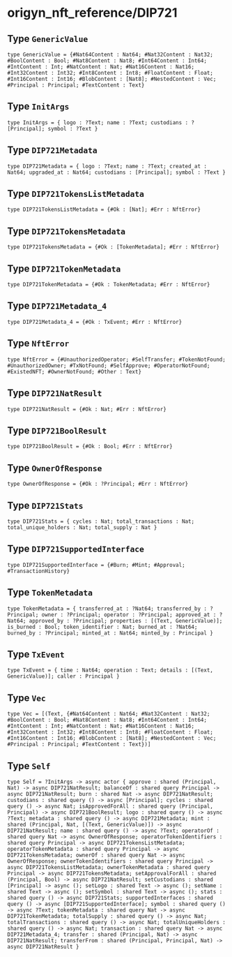 # origyn_nft_reference/DIP721

## Type `GenericValue`
``` motoko no-repl
type GenericValue = {#Nat64Content : Nat64; #Nat32Content : Nat32; #BoolContent : Bool; #Nat8Content : Nat8; #Int64Content : Int64; #IntContent : Int; #NatContent : Nat; #Nat16Content : Nat16; #Int32Content : Int32; #Int8Content : Int8; #FloatContent : Float; #Int16Content : Int16; #BlobContent : [Nat8]; #NestedContent : Vec; #Principal : Principal; #TextContent : Text}
```


## Type `InitArgs`
``` motoko no-repl
type InitArgs = { logo : ?Text; name : ?Text; custodians : ?[Principal]; symbol : ?Text }
```


## Type `DIP721Metadata`
``` motoko no-repl
type DIP721Metadata = { logo : ?Text; name : ?Text; created_at : Nat64; upgraded_at : Nat64; custodians : [Principal]; symbol : ?Text }
```


## Type `DIP721TokensListMetadata`
``` motoko no-repl
type DIP721TokensListMetadata = {#Ok : [Nat]; #Err : NftError}
```


## Type `DIP721TokensMetadata`
``` motoko no-repl
type DIP721TokensMetadata = {#Ok : [TokenMetadata]; #Err : NftError}
```


## Type `DIP721TokenMetadata`
``` motoko no-repl
type DIP721TokenMetadata = {#Ok : TokenMetadata; #Err : NftError}
```


## Type `DIP721Metadata_4`
``` motoko no-repl
type DIP721Metadata_4 = {#Ok : TxEvent; #Err : NftError}
```


## Type `NftError`
``` motoko no-repl
type NftError = {#UnauthorizedOperator; #SelfTransfer; #TokenNotFound; #UnauthorizedOwner; #TxNotFound; #SelfApprove; #OperatorNotFound; #ExistedNFT; #OwnerNotFound; #Other : Text}
```


## Type `DIP721NatResult`
``` motoko no-repl
type DIP721NatResult = {#Ok : Nat; #Err : NftError}
```


## Type `DIP721BoolResult`
``` motoko no-repl
type DIP721BoolResult = {#Ok : Bool; #Err : NftError}
```


## Type `OwnerOfResponse`
``` motoko no-repl
type OwnerOfResponse = {#Ok : ?Principal; #Err : NftError}
```


## Type `DIP721Stats`
``` motoko no-repl
type DIP721Stats = { cycles : Nat; total_transactions : Nat; total_unique_holders : Nat; total_supply : Nat }
```


## Type `DIP721SupportedInterface`
``` motoko no-repl
type DIP721SupportedInterface = {#Burn; #Mint; #Approval; #TransactionHistory}
```


## Type `TokenMetadata`
``` motoko no-repl
type TokenMetadata = { transferred_at : ?Nat64; transferred_by : ?Principal; owner : ?Principal; operator : ?Principal; approved_at : ?Nat64; approved_by : ?Principal; properties : [(Text, GenericValue)]; is_burned : Bool; token_identifier : Nat; burned_at : ?Nat64; burned_by : ?Principal; minted_at : Nat64; minted_by : Principal }
```


## Type `TxEvent`
``` motoko no-repl
type TxEvent = { time : Nat64; operation : Text; details : [(Text, GenericValue)]; caller : Principal }
```


## Type `Vec`
``` motoko no-repl
type Vec = [(Text, {#Nat64Content : Nat64; #Nat32Content : Nat32; #BoolContent : Bool; #Nat8Content : Nat8; #Int64Content : Int64; #IntContent : Int; #NatContent : Nat; #Nat16Content : Nat16; #Int32Content : Int32; #Int8Content : Int8; #FloatContent : Float; #Int16Content : Int16; #BlobContent : [Nat8]; #NestedContent : Vec; #Principal : Principal; #TextContent : Text})]
```


## Type `Self`
``` motoko no-repl
type Self = ?InitArgs -> async actor { approve : shared (Principal, Nat) -> async DIP721NatResult; balanceOf : shared query Principal -> async DIP721NatResult; burn : shared Nat -> async DIP721NatResult; custodians : shared query () -> async [Principal]; cycles : shared query () -> async Nat; isApprovedForAll : shared query (Principal, Principal) -> async DIP721BoolResult; logo : shared query () -> async ?Text; metadata : shared query () -> async DIP721Metadata; mint : shared (Principal, Nat, [(Text, GenericValue)]) -> async DIP721NatResult; name : shared query () -> async ?Text; operatorOf : shared query Nat -> async OwnerOfResponse; operatorTokenIdentifiers : shared query Principal -> async DIP721TokensListMetadata; operatorTokenMetadata : shared query Principal -> async DIP721TokensMetadata; ownerOf : shared query Nat -> async OwnerOfResponse; ownerTokenIdentifiers : shared query Principal -> async DIP721TokensListMetadata; ownerTokenMetadata : shared query Principal -> async DIP721TokensMetadata; setApprovalForAll : shared (Principal, Bool) -> async DIP721NatResult; setCustodians : shared [Principal] -> async (); setLogo : shared Text -> async (); setName : shared Text -> async (); setSymbol : shared Text -> async (); stats : shared query () -> async DIP721Stats; supportedInterfaces : shared query () -> async [DIP721SupportedInterface]; symbol : shared query () -> async ?Text; tokenMetadata : shared query Nat -> async DIP721TokenMetadata; totalSupply : shared query () -> async Nat; totalTransactions : shared query () -> async Nat; totalUniqueHolders : shared query () -> async Nat; transaction : shared query Nat -> async DIP721Metadata_4; transfer : shared (Principal, Nat) -> async DIP721NatResult; transferFrom : shared (Principal, Principal, Nat) -> async DIP721NatResult }
```

